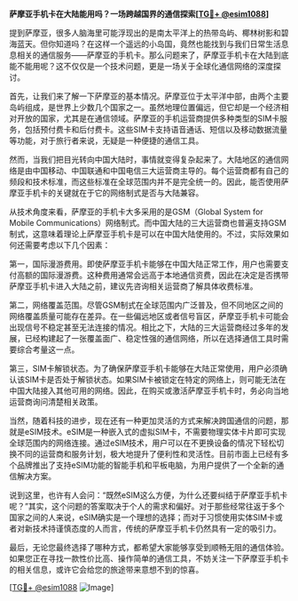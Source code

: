 **萨摩亚手机卡在大陆能用吗？一场跨越国界的通信探索[[TG💪+ @esim1088](https://t.me/s/esim1088)]**

提到萨摩亚，很多人脑海里可能浮现出的是南太平洋上的热带岛屿、椰林树影和碧海蓝天。但你知道吗？在这样一个遥远的小岛国，竟然也能找到与我们日常生活息息相关的通信服务——萨摩亚的手机卡。那么问题来了，萨摩亚手机卡在大陆到底能不能用呢？这不仅仅是一个技术问题，更是一场关于全球化通信网络的深度探讨。

首先，让我们来了解一下萨摩亚的基本情况。萨摩亚位于太平洋中部，由两个主要岛屿组成，是世界上少数几个国家之一。虽然地理位置偏远，但它却是一个经济相对开放的国家，尤其是在通信领域。萨摩亚的手机运营商提供多种类型的SIM卡服务，包括预付费卡和后付费卡。这些SIM卡支持语音通话、短信以及移动数据流量等功能，对于旅行者来说，无疑是一种便捷的通信工具。

然而，当我们把目光转向中国大陆时，事情就变得复杂起来了。大陆地区的通信网络是由中国移动、中国联通和中国电信三大运营商主导的。每个运营商都有自己的频段和技术标准，而这些标准在全球范围内并不是完全统一的。因此，能否使用萨摩亚手机卡的关键就在于它的网络制式是否与大陆兼容。

从技术角度来看，萨摩亚的手机卡大多采用的是GSM（Global System for Mobile Communications）网络制式。而中国大陆的三大运营商也普遍支持GSM制式，这意味着理论上萨摩亚手机卡是可以在中国大陆使用的。不过，实际效果如何还需要考虑以下几个因素：

第一，国际漫游费用。即使萨摩亚手机卡能够在中国大陆正常工作，用户也需要支付高额的国际漫游费。这种费用通常会远高于本地通信资费，因此在决定是否携带萨摩亚手机卡进入大陆之前，建议先咨询相关运营商了解具体收费标准。

第二，网络覆盖范围。尽管GSM制式在全球范围内广泛普及，但不同地区之间的网络覆盖质量可能存在差异。在一些偏远地区或者信号盲区，萨摩亚手机卡可能会出现信号不稳定甚至无法连接的情况。相比之下，大陆的三大运营商经过多年的发展，已经构建起了一张覆盖面广、稳定性强的通信网络，所以在选择通信工具时需要综合考量这一点。

第三，SIM卡解锁状态。为了确保萨摩亚手机卡能够在大陆正常使用，用户必须确认该SIM卡是否处于解锁状态。如果SIM卡被锁定在特定的网络上，则可能无法在中国大陆接入其他可用的网络。因此，在购买或激活萨摩亚手机卡时，务必向当地运营商询问清楚相关政策。

当然，随着科技的进步，现在还有一种更加灵活的方式来解决跨国通信的问题，那就是eSIM技术。eSIM是一种嵌入式的虚拟SIM卡，不需要物理实体卡片即可实现全球范围内的网络连接。通过eSIM技术，用户可以在不更换设备的情况下轻松切换不同的运营商和服务计划，极大地提升了便利性和灵活性。目前市面上已经有多个品牌推出了支持eSIM功能的智能手机和平板电脑，为用户提供了一个全新的通信解决方案。

说到这里，也许有人会问：“既然eSIM这么方便，为什么还要纠结于萨摩亚手机卡呢？”其实，这个问题的答案取决于个人的需求和偏好。对于那些经常往返于多个国家之间的人来说，eSIM确实是一个理想的选择；而对于习惯使用实体SIM卡或者对新技术持谨慎态度的人而言，传统的萨摩亚手机卡仍然具有一定的吸引力。

最后，无论您最终选择了哪种方式，都希望大家能够享受到顺畅无阻的通信体验。如果您正在寻找一款性价比高、操作简单的通信工具，不妨关注一下萨摩亚手机卡的相关信息，或许它会给您的旅途带来意想不到的惊喜。

[[TG💪+ @esim1088](https://t.me/s/esim1088) ![Image](https://i.postimg.cc/4NQfJmqS/Snipaste-2025-05-13-00-14-12.png)]